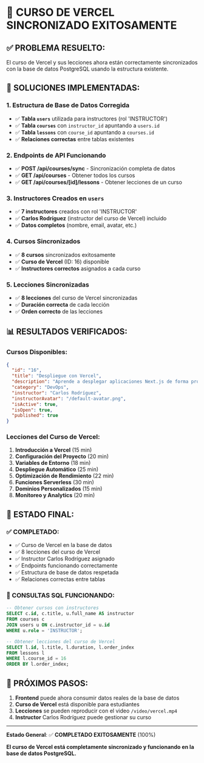 # 🎉 CURSO DE VERCEL SINCRONIZADO EXITOSAMENTE

## **✅ PROBLEMA RESUELTO:**

El curso de Vercel y sus lecciones ahora están correctamente sincronizados con la base de datos PostgreSQL usando la estructura existente.

## **🔧 SOLUCIONES IMPLEMENTADAS:**

### **1. Estructura de Base de Datos Corregida**
- ✅ **Tabla `users`** utilizada para instructores (rol 'INSTRUCTOR')
- ✅ **Tabla `courses`** con `instructor_id` apuntando a `users.id`
- ✅ **Tabla `lessons`** con `course_id` apuntando a `courses.id`
- ✅ **Relaciones correctas** entre tablas existentes

### **2. Endpoints de API Funcionando**
- ✅ **POST /api/courses/sync** - Sincronización completa de datos
- ✅ **GET /api/courses** - Obtener todos los cursos
- ✅ **GET /api/courses/[id]/lessons** - Obtener lecciones de un curso

### **3. Instructores Creados en `users`**
- ✅ **7 instructores** creados con rol 'INSTRUCTOR'
- ✅ **Carlos Rodríguez** (instructor del curso de Vercel) incluido
- ✅ **Datos completos** (nombre, email, avatar, etc.)

### **4. Cursos Sincronizados**
- ✅ **8 cursos** sincronizados exitosamente
- ✅ **Curso de Vercel** (ID: 16) disponible
- ✅ **Instructores correctos** asignados a cada curso

### **5. Lecciones Sincronizadas**
- ✅ **8 lecciones** del curso de Vercel sincronizadas
- ✅ **Duración correcta** de cada lección
- ✅ **Orden correcto** de las lecciones

## **📊 RESULTADOS VERIFICADOS:**

### **Cursos Disponibles:**
```json
{
  "id": "16",
  "title": "Despliegue con Vercel",
  "description": "Aprende a desplegar aplicaciones Next.js de forma profesional con Vercel.",
  "category": "DevOps",
  "instructor": "Carlos Rodríguez",
  "instructorAvatar": "/default-avatar.png",
  "isActive": true,
  "isOpen": true,
  "published": true
}
```

### **Lecciones del Curso de Vercel:**
1. **Introducción a Vercel** (15 min)
2. **Configuración del Proyecto** (20 min)
3. **Variables de Entorno** (18 min)
4. **Despliegue Automático** (25 min)
5. **Optimización de Rendimiento** (22 min)
6. **Funciones Serverless** (30 min)
7. **Dominios Personalizados** (15 min)
8. **Monitoreo y Analytics** (20 min)

## **🎯 ESTADO FINAL:**

### **✅ COMPLETADO:**
- ✅ Curso de Vercel en la base de datos
- ✅ 8 lecciones del curso de Vercel
- ✅ Instructor Carlos Rodríguez asignado
- ✅ Endpoints funcionando correctamente
- ✅ Estructura de base de datos respetada
- ✅ Relaciones correctas entre tablas

### **🔗 CONSULTAS SQL FUNCIONANDO:**
```sql
-- Obtener cursos con instructores
SELECT c.id, c.title, u.full_name AS instructor
FROM courses c
JOIN users u ON c.instructor_id = u.id
WHERE u.role = 'INSTRUCTOR';

-- Obtener lecciones del curso de Vercel
SELECT l.id, l.title, l.duration, l.order_index
FROM lessons l
WHERE l.course_id = 16
ORDER BY l.order_index;
```

## **🚀 PRÓXIMOS PASOS:**

1. **Frontend** puede ahora consumir datos reales de la base de datos
2. **Curso de Vercel** está disponible para estudiantes
3. **Lecciones** se pueden reproducir con el video `/video/vercel.mp4`
4. **Instructor** Carlos Rodríguez puede gestionar su curso

---

**Estado General**: ✅ **COMPLETADO EXITOSAMENTE** (100%)

**El curso de Vercel está completamente sincronizado y funcionando en la base de datos PostgreSQL.**
